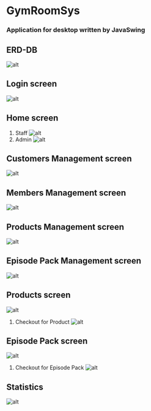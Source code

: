 # GymRoomSys
### Application for desktop written by JavaSwing
## ERD-DB
![alt](https://github.com/hieuhoang25/GymRoomSys/blob/master/logos/csdl.png)
## Login screen
![alt](https://github.com/hieuhoang25/GymRoomSys/blob/master/logos/login.png)
## Home screen
1. Staff
![alt](https://github.com/hieuhoang25/GymRoomSys/blob/master/logos/mainframe1.png)
1. Admin
![alt](https://github.com/hieuhoang25/GymRoomSys/blob/master/logos/mainframe2.png)
## Customers Management screen
![alt](https://github.com/hieuhoang25/GymRoomSys/blob/master/logos/khachhang.png)
## Members Management screen
![alt](https://github.com/hieuhoang25/GymRoomSys/blob/master/logos/hoivien.png)
## Products Management screen
![alt](https://github.com/hieuhoang25/GymRoomSys/blob/master/logos/qlsanpham.png)
## Episode Pack Management screen
![alt](https://github.com/hieuhoang25/GymRoomSys/blob/master/logos/qlgoitap.png)
## Products screen
![alt](https://github.com/hieuhoang25/GymRoomSys/blob/master/logos/sanpham.png)
1. Checkout for Product
![alt](https://github.com/hieuhoang25/GymRoomSys/blob/master/logos/goitap.png)
## Episode Pack screen
![alt](https://github.com/hieuhoang25/GymRoomSys/blob/master/logos/sanpham.png)
1. Checkout for Episode Pack
![alt](https://github.com/hieuhoang25/GymRoomSys/blob/master/logos/thanhtoangoitap.png)
## Statistics
![alt](https://github.com/hieuhoang25/GymRoomSys/blob/master/logos/thongke.png)
